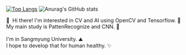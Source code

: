 [![Top Langs](https://github-readme-stats.vercel.app/api/top-langs/?username=0csong)](https://github.com/anuraghazra/github-readme-stats)
![Anurag's GitHub stats](https://github-readme-stats.vercel.app/api?username=0csong&show_icons=true&theme=radical)

<p>
  👋&nbsp; Hi there! I'm interested in CV and AI</b> using OpenCV and Tensorflow. 🚀<br/>
  My main study is PattenRecognize and CNN. 💖<br/><br/>
  I'm in Sangmyung University. ⛰<br/>
  I hope to develop that for human healthy. ✨ <br/><br/>
</p>
